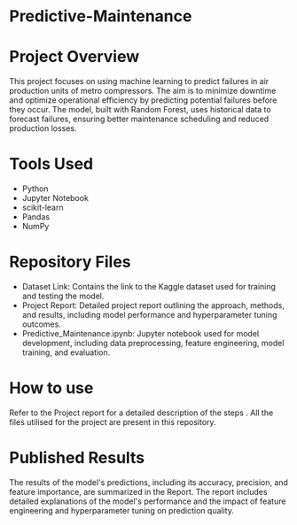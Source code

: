 # Predictive-Maintenance

# Project Overview
This project focuses on using machine learning to predict failures in air production units of metro compressors. The aim is to minimize downtime and optimize operational efficiency by predicting potential failures before they occur. The model, built with Random Forest, uses historical data to forecast failures, ensuring better maintenance scheduling and reduced production losses.

# Tools Used
- Python
- Jupyter Notebook
- scikit-learn
- Pandas
- NumPy
  
# Repository Files
- Dataset Link: Contains the link to the Kaggle dataset used for training and testing the model.
- Project Report: Detailed project report outlining the approach, methods, and results, including model performance and hyperparameter tuning outcomes.
- Predictive_Maintenance.ipynb: Jupyter notebook used for model development, including data preprocessing, feature engineering, model training, and evaluation.

# How to use
Refer to the Project report for a detailed description of the steps . All the files utilised for the project are present in this repository.

# Published Results
The results of the model's predictions, including its accuracy, precision, and feature importance, are summarized in the Report. The report includes detailed explanations of the model's performance and the impact of feature engineering and hyperparameter tuning on prediction quality.
